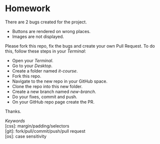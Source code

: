 # Homework #

There are 2 bugs created for the project.
 - Buttons are rendered on wrong places.
 - Images are not displayed.
  
Please fork this repo, fix the bugs and create your own Pull Request. To do this, follow these steps in your _Terminal_:
- Open your _Terminal_.
- Go to your _Desktop_.
- Create a folder named _it-course_.
- Fork this repo.
- Navigate to the new repo in your GitHub space.
- Clone the repo into this new folder.
- Create a new branch named _new-branch_.
- Do your fixes, commit and push.
- On your GitHub repo page create the PR.
  
  
Thanks.  
  
  
_Keywords_  
[css]: margin/padding/selectors  
[git]: fork/pull/commit/push/pull request  
[os]: case sensitivity  
